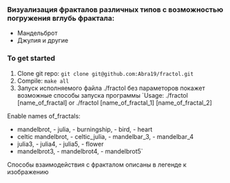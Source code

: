 ### Визуализация фракталов различных типов с возможностью погружения вглубь фрактала: 
* Мандельброт
* Джулия
и другие

### To get started

1. Clone git repo: `git clone git@github.com:Abra19/fractol.git`
2. Compile: `make all`
3. Запуск исполняемого файла ./fractol без параметоров покажет возможные способы запуска программы
`Usage: ./fractol [name_of_fractal] or 
       ./fractol [name_of_fractal_1] [name_of_fractal_2]

Enable names of_fractals:
- mandelbrot, - julia, - burningship, - bird, - heart
- celtic mandelbrot, - celtic_julia, - mandelbar_3, - mandelbar_4
- julia3, - julia4, - julia5, - flower
- mandelbrot3, - mandelbrot4, - mandelbrot5`

Способы взаимодействия с фракталом описаны в легенде к изображению
